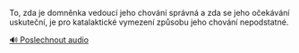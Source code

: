 
To, zda je domněnka vedoucí jeho chování správná a zda se jeho očekávání uskuteční, je pro katalaktické vymezení způsobu jeho chování nepodstatné.

[🔊 Poslechnout audio](/data/7-paragraphs/audio/chapter_105/para_002-To-zda-je-domnnka-vedouc-jeho-chovn-sprvn-a.mp3)
